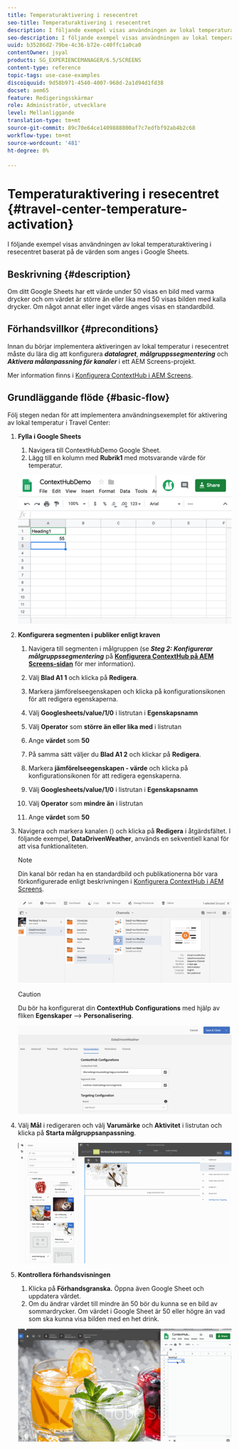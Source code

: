 ```yaml
---
title: Temperaturaktivering i resecentret
seo-title: Temperaturaktivering i resecentret
description: I följande exempel visas användningen av lokal temperaturaktivering i resecentret baserat på de värden som anges i Google Sheets.
seo-description: I följande exempel visas användningen av lokal temperaturaktivering i resecentret baserat på de värden som anges i Google Sheets.
uuid: b35286d2-79be-4c36-b72e-c40ffc1a0ca0
contentOwner: jsyal
products: SG_EXPERIENCEMANAGER/6.5/SCREENS
content-type: reference
topic-tags: use-case-examples
discoiquuid: 9d58b971-4540-4007-968d-2a1d94d1fd38
docset: aem65
feature: Redigeringsskärmar
role: Administratör, utvecklare
level: Mellanliggande
translation-type: tm+mt
source-git-commit: 89c70e64ce1409888800af7c7edfbf92ab4b2c68
workflow-type: tm+mt
source-wordcount: '481'
ht-degree: 0%

---
```



# Temperaturaktivering i resecentret {#travel-center-temperature-activation}

I följande exempel visas användningen av lokal temperaturaktivering i resecentret baserat på de värden som anges i Google Sheets.

## Beskrivning {#description}

Om ditt Google Sheets har ett värde under 50 visas en bild med varma drycker och om värdet är större än eller lika med 50 visas bilden med kalla drycker. Om något annat eller inget värde anges visas en standardbild.

## Förhandsvillkor {#preconditions}

Innan du börjar implementera aktiveringen av lokal temperatur i resecentret måste du lära dig att konfigurera ***datalagret***, ***målgruppssegmentering*** och ***Aktivera målanpassning för kanaler*** i ett AEM Screens-projekt.

Mer information finns i [Konfigurera ContextHub i AEM Screens](configuring-context-hub.md).

## Grundläggande flöde {#basic-flow}

Följ stegen nedan för att implementera användningsexemplet för aktivering av lokal temperatur i Travel Center:

1. **Fylla i Google Sheets**

   1. Navigera till ContextHubDemo Google Sheet.
   1. Lägg till en kolumn med **Rubrik1** med motsvarande värde för temperatur.

   ![screen_shot_2019-05-08at112911am](assets/screen_shot_2019-05-08at112911am.png)

1. **Konfigurera segmenten i publiker enligt kraven**

   1. Navigera till segmenten i målgruppen (se ***Steg 2: Konfigurerar målgruppssegmentering*** på **[Konfigurera ContextHub på AEM Screens-sidan](configuring-context-hub.md)** för mer information).

   1. Välj **Blad A1 1** och klicka på **Redigera**.

   1. Markera jämförelseegenskapen och klicka på konfigurationsikonen för att redigera egenskaperna.
   1. Välj **Googlesheets/value/1/0** i listrutan i **Egenskapsnamn**

   1. Välj **Operator** som **större än eller lika med** i listrutan

   1. Ange **värdet** som **50**

   1. På samma sätt väljer du **Blad A1 2** och klickar på **Redigera**.

   1. Markera **jämförelseegenskapen - värde** och klicka på konfigurationsikonen för att redigera egenskaperna.
   1. Välj **Googlesheets/value/1/0** i listrutan i **Egenskapsnamn**

   1. Välj **Operator** som **mindre än** i listrutan

   1. Ange **värdet** som **50**

1. Navigera och markera kanalen () och klicka på **Redigera** i åtgärdsfältet. I följande exempel, **DataDrivenWeather**, används en sekventiell kanal för att visa funktionaliteten.

   >[!NOTE]
   >
   >Din kanal bör redan ha en standardbild och publikationerna bör vara förkonfigurerade enligt beskrivningen i [Konfigurera ContextHub i AEM Screens](configuring-context-hub.md).

   ![screen_shot_2019-05-08at113022am](assets/screen_shot_2019-05-08at113022am.png)

   >[!CAUTION]
   >
   >Du bör ha konfigurerat din **ContextHub** **Configurations** med hjälp av fliken **Egenskaper** —> **Personalisering**.

   ![screen_shot_2019-05-08at114106am](assets/screen_shot_2019-05-08at114106am.png)

1. Välj **Mål** i redigeraren och välj **Varumärke** och **Aktivitet** i listrutan och klicka på **Starta målgruppsanpassning**.

   ![new_activity3](assets/new_activity3.gif)

1. **Kontrollera förhandsvisningen**

   1. Klicka på **Förhandsgranska.** Öppna även Google Sheet och uppdatera värdet.
   1. Om du ändrar värdet till mindre än 50 bör du kunna se en bild av sommardrycker. Om värdet i Google Sheet är 50 eller högre än vad som ska kunna visa bilden med en het drink.

   ![result3](assets/result3.gif)

